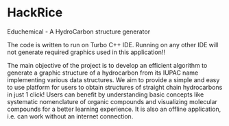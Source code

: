 # HackRice
Educhemical - A HydroCarbon structure generator

The code is written to run on Turbo C++ IDE.
Running on any other IDE will not generate required graphics used in this application!!

The main objective of the project is to develop an efficient algorithm to generate a graphic structure of a hydrocarbon from its IUPAC name implementing various data structures. We aim to provide a simple and easy to use platform for users to obtain structures of straight chain hydrocarbons in just 1 click! Users can benefit by understanding basic concepts like systematic nomenclature of organic compounds and visualizing molecular compounds for a better learning experience. It is also an offline application, i.e. can work without an internet connection.
